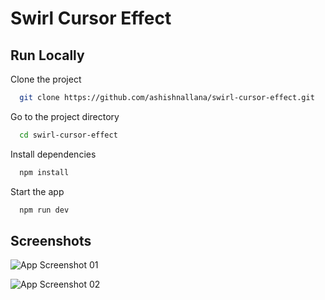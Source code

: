 
# Swirl Cursor Effect


## Run Locally

Clone the project

```bash
  git clone https://github.com/ashishnallana/swirl-cursor-effect.git
```

Go to the project directory

```bash
  cd swirl-cursor-effect
```

Install dependencies

```bash
  npm install
```

Start the app

```bash
  npm run dev
```


## Screenshots

![App Screenshot 01](https://firebasestorage.googleapis.com/v0/b/healthcard-6079c.appspot.com/o/Screenshot%202024-05-20%20162532.png?alt=media&token=0f0ea242-c25f-49d4-bff1-70d21cfb5985)

![App Screenshot 02](https://firebasestorage.googleapis.com/v0/b/healthcard-6079c.appspot.com/o/Screenshot%20(14).png?alt=media&token=81783904-3dca-46b1-927e-eb297dae8a76)

